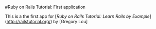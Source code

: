 #Ruby on Rails Tutorial: First application

This is a the first app for [*Ruby on Rails Tutorial: Learn Rails by Example*] (http://railstutorial.org/) by [Gregory Lou]
